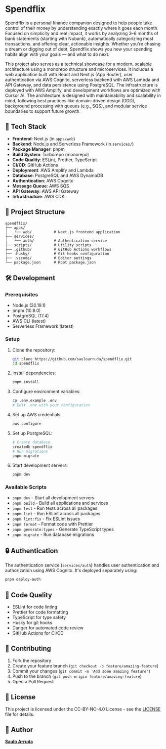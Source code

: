 # Spendflix

Spendflix is a personal finance companion designed to help people take control of their money by understanding exactly where it goes each month. Focused on simplicity and real impact, it works by analyzing 3–6 months of bank statements (starting with Nubank), automatically categorizing most transactions, and offering clear, actionable insights. Whether you're chasing a dream or digging out of debt, Spendflix shows you how your spending habits align with your goals — and what to do next.

This project also serves as a technical showcase for a modern, scalable architecture using a monorepo structure and microservices. It includes a web application built with React and Next.js (App Router), user authentication via AWS Cognito, serverless backend with AWS Lambda and API Gateway, and data persistence using PostgreSQL. The infrastructure is deployed with AWS Amplify, and development workflows are optimized with Cursor AI. The architecture is designed with maintainability and scalability in mind, following best practices like domain-driven design (DDD), background processing with queues (e.g., SQS), and modular service boundaries to support future growth.

## 🚀 Tech Stack

- **Frontend**: Next.js (in `apps/web`)
- **Backend**: Node.js and Serverless Framework (in `services/`)
- **Package Manager**: pnpm
- **Build System**: Turborepo (monorepo)
- **Code Quality**: ESLint, Prettier, TypeScript
- **CI/CD**: GitHub Actions
- **Deployment**: AWS Amplify and Lambda
- **Database**: PostgreSQL and AWS DynamoDB
- **Authentication**: AWS Cognito
- **Message Queue**: AWS SQS
- **API Gateway**: AWS API Gateway
- **Infrastructure**: AWS CDK

## 📁 Project Structure

```
spendflix/
├── apps/
│   └── web/          # Next.js frontend application
├── services/
│   └── auth/         # Authentication service
├── scripts/          # Utility scripts
├── .github/          # GitHub Actions workflows
├── .husky/           # Git hooks configuration
├── .vscode/          # Editor settings
└── package.json      # Root package.json
```

## 🛠️ Development

### Prerequisites

- Node.js (20.19.1)
- pnpm (10.9.0)
- PostgreSQL (17.4)
- AWS CLI (latest)
- Serverless Framework (latest)

### Setup

1. Clone the repository:

   ```bash
   git clone https://github.com/sauloarruda/spendflix.git
   cd spendflix
   ```

2. Install dependencies:

   ```bash
   pnpm install
   ```

3. Configure environment variables:

   ```bash
   cp .env.example .env
   # Edit .env with your configuration
   ```

4. Set up AWS credentials:

   ```bash
   aws configure
   ```

5. Set up PostgreSQL:

   ```bash
   # Create database
   createdb spendflix
   # Run migrations
   pnpm migrate
   ```

6. Start development servers:
   ```bash
   pnpm dev
   ```

### Available Scripts

- `pnpm dev` - Start all development servers
- `pnpm build` - Build all applications and services
- `pnpm test` - Run tests across all packages
- `pnpm lint` - Run ESLint across all packages
- `pnpm lint:fix` - Fix ESLint issues
- `pnpm format` - Format code with Prettier
- `pnpm generate:types` - Generate TypeScript types
- `pnpm migrate` - Run database migrations

## 🔒 Authentication

The authentication service (`services/auth`) handles user authentication and authorization using AWS Cognito. It's deployed separately using:

```bash
pnpm deploy-auth
```

## 📝 Code Quality

- ESLint for code linting
- Prettier for code formatting
- TypeScript for type safety
- Husky for git hooks
- Danger for automated code review
- GitHub Actions for CI/CD

## 🤝 Contributing

1. Fork the repository
2. Create your feature branch (`git checkout -b feature/amazing-feature`)
3. Commit your changes (`git commit -m 'Add some amazing feature'`)
4. Push to the branch (`git push origin feature/amazing-feature`)
5. Open a Pull Request

## 📄 License

This project is licensed under the CC-BY-NC-4.0 License - see the [LICENSE](LICENSE) file for details.

## 👤 Author

**[Saulo Arruda](https://www.linkedin.com/in/sauloarruda/)**
